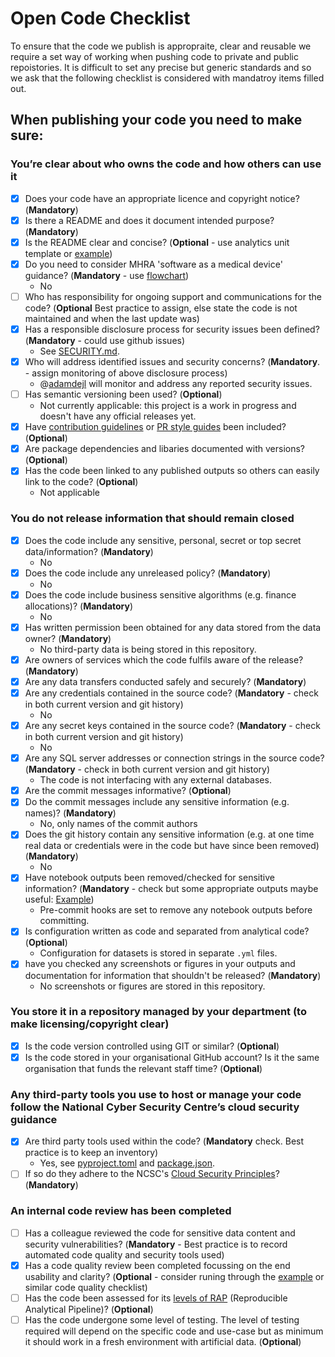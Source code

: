 # Open Code Checklist

To ensure that the code we publish is appropraite, clear and reusable we require a set way of working when pushing code to private and public repoistories. It is difficult to set any precise but generic standards and so we ask that the following checklist is considered with mandatroy items filled out.

## When publishing your code you need to make sure:

### You’re clear about who owns the code and how others can use it

- [x] Does your code have an appropriate licence and copyright notice? (**Mandatory**)
- [x] Is there a README and does it document intended purpose? (**Mandatory**)
- [x] Is the README clear and concise? (**Optional** - use analytics unit template or [example](https://github.com/othneildrew/Best-README-Template/blob/master/BLANK_README.md))
- [x] Do you need to consider MHRA 'software as a medical device' guidance? (**Mandatory** - use [flowchart](https://assets.publishing.service.gov.uk/government/uploads/system/uploads/attachment_data/file/999908/Software_flow_chart_Ed_1-08b-IVD.pdf))
  - No
- [ ] Who has responsibility for ongoing support and communications for the code? (**Optional** Best practice to assign, else state the code is not maintained and when the last update was)
- [x] Has a responsible disclosure process for security issues been defined? (**Mandatory** - could use github issues)
  - See [SECURITY.md](https://github.com/nhsengland/llmscope/blob/main/SECURITY.md).
- [x] Who will address identified issues and security concerns? (**Mandatory**. - assign monitoring of above disclosure process)
  - @[adamdejl](https://github.com/adamdejl) will monitor and address any reported security issues.
- [ ] Has semantic versioning been used? (**Optional**)
  - Not currently applicable: this project is a work in progress and doesn't have any official releases yet.
- [x] Have [contribution guidelines](https://github.com/alphagov/govuk-frontend/blob/master/CONTRIBUTING.md) or [PR style guides](https://github.com/alphagov/styleguides/blob/master/pull-requests.md) been included? (**Optional**)
- [x] Are package dependencies and libaries documented with versions? (**Optional**)
- [x] Has the code been linked to any published outputs so others can easily link to the code? (**Optional**)
  - Not applicable

### You do not release information that should remain closed

- [x] Does the code include any sensitive, personal, secret or top secret data/information? (**Mandatory**)
  - No
- [x] Does the code include any unreleased policy? (**Mandatory**)
  - No
- [x] Does the code include business sensitive algorithms (e.g. finance allocations)? (**Mandatory**)
  - No
- [x] Has written permission been obtained for any data stored from the data owner? (**Mandatory**)
  - No third-party data is being stored in this repository.
- [x] Are owners of services which the code fulfils aware of the release? (**Mandatory**)
- [x] Are any data transfers conducted safely and securely? (**Mandatory**)
- [x] Are any credentials contained in the source code? (**Mandatory** - check in both current version and git history)
  - No
- [x] Are any secret keys contained in the source code? (**Mandatory** - check in both current version and git history)
  - No
- [x] Are any SQL server addresses or connection strings in the source code? (**Mandatory** - check in both current version and git history)
  - The code is not interfacing with any external databases.
- [x] Are the commit messages informative? (**Optional**)
- [x] Do the commit messages include any sensitive information (e.g. names)? (**Mandatory**)
  - No, only names of the commit authors
- [x] Does the git history contain any sensitive information (e.g. at one time real data or credentials were in the code but have since been removed) (**Mandatory**)
  - No
- [x] Have notebook outputs been removed/checked for sensitive information? (**Mandatory** - check but some appropriate outputs maybe useful: [Example](https://github.com/best-practice-and-impact/govcookiecutter/blob/main/%7B%7B%20cookiecutter.repo_name%20%7D%7D/.pre-commit-config.yaml))
  - Pre-commit hooks are set to remove any notebook outputs before committing.
- [x] Is configuration written as code and separated from analytical code? (**Optional**)
  - Configuration for datasets is stored in separate `.yml` files.
- [x] have you checked any screenshots or figures in your outputs and documentation for information that shouldn't be released? (**Mandatory**)
  - No screenshots or figures are stored in this repository.

### You store it in a repository managed by your department (to make licensing/copyright clear)

- [x] Is the code version controlled using GIT or similar? (**Optional**)
- [x] Is the code stored in your organisational GitHub account? Is it the same organisation that funds the relevant staff time? (**Optional**)

### Any third-party tools you use to host or manage your code follow the National Cyber Security Centre’s cloud security guidance

- [x] Are third party tools used within the code? (**Mandatory** check. Best practice is to keep an inventory)
  - Yes, see [pyproject.toml](https://github.com/nhsengland/llmscope/blob/main/pyproject.toml) and [package.json](https://github.com/nhsengland/llmscope/blob/main/guide/package.json).
- [ ] If so do they adhere to the NCSC's [Cloud Security Principles](https://www.ncsc.gov.uk/collection/cloud-security/implementing-the-cloud-security-principles)? (**Mandatory**)

### An internal code review has been completed

- [ ] Has a colleague reviewed the code for sensitive data content and security vulnerabilities? (**Mandatory** - Best practice is to record automated code quality and security tools used)
- [x] Has a code quality review been completed focussing on the end usability and clarity? (**Optional** - consider runing through the [example](https://best-practice-and-impact.github.io/qa-of-code-guidance/checklist_higher.html) or similar code quality checklist)
- [ ] Has the code been assessed for its [levels of RAP](https://github.com/NHSDigital/rap-community-of-practice/blob/main/docs/introduction_to_RAP/levels_of_RAP.md) (Reproducible Analytical Pipeline)? (**Optional**)
- [ ] Has the code undergone some level of testing. The level of testing required will depend on the specific code and use-case but as minimum it should work in a fresh environment with artificial data. (**Optional**)
